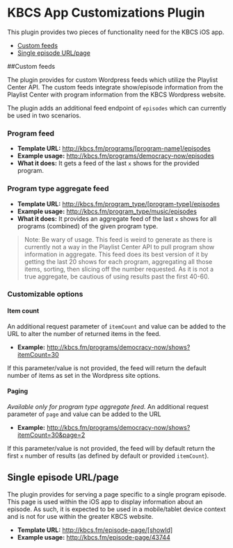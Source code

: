 # KBCS App Customizations Plugin

This plugin provides two pieces of functionality need for the KBCS iOS app.

- [Custom feeds](#custom-feeds)
- [Single episode URL/page](#single-episode)

##<a name="custom-feeds"></a>Custom feeds

The plugin provides for custom Wordpress feeds which utilize the Playlist Center API. The custom feeds integrate show/episode information from the Playlist Center with program information from the KBCS Wordpress website.

The plugin adds an additional feed endpoint of `episodes` which can currently be used in two scenarios.

### Program feed

- **Template URL:** http://kbcs.fm/programs/[program-name]/episodes
- **Example usage:** http://kbcs.fm/programs/democracy-now/episodes
- **What it does:** It gets a feed of the last `x` shows for the provided program.

### Program type aggregate feed

- **Template URL:** http://kbcs.fm/program_type/[program-type]/episodes
- **Example usage:** http://kbcs.fm/program_type/music/episodes
- **What it does:** It provides an aggregate feed of the last `x` shows for all programs (combined) of the given program type.

>Note: Be wary of usage. This feed is weird to generate as there is currently not a way in the Playlist Center API to pull program show information in aggregate. This feed does its best version of it by getting the last 20 shows for each program, aggregating all those items, sorting, then slicing off the number requested. As it is not a true aggregate, be cautious of using results past the first 40-60.

### Customizable options

#### Item count
An additional request parameter of `itemCount` and value can be added to the URL to alter the number of returned items in the feed.

- **Example:** http://kbcs.fm/programs/democracy-now/shows?itemCount=30

If this parameter/value is not provided, the feed will return the default number of items as set in the Wordpress site options.

#### Paging
_Available only for program type aggregate feed._ An additional request parameter of `page` and value can be added to the URL 

- **Example:** http://kbcs.fm/programs/democracy-now/shows?itemCount=30&page=2

If this parameter/value is not provided, the feed will by default return the first `x` number of results (as defined by default or provided `itemCount`).

## <a name="single-episode"></a>Single episode URL/page

The plugin provides for serving a page specific to a single program episode. This page is used within the iOS app to display information about an episode. As such, it is expected to be used in a mobile/tablet device context and is not for use within the greater KBCS website.

- **Template URL:** http://kbcs.fm/episode-page/[showId]
- **Example usage:** http://kbcs.fm/episode-page/43744